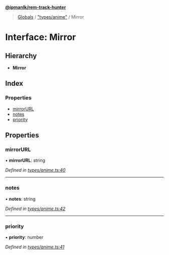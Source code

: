 **[@ipmanlk/rem-track-hunter](../README.md)**

> [Globals](../globals.md) / ["types/anime"](../modules/_types_anime_.md) / Mirror

# Interface: Mirror

## Hierarchy

* **Mirror**

## Index

### Properties

* [mirrorURL](_types_anime_.mirror.md#mirrorurl)
* [notes](_types_anime_.mirror.md#notes)
* [priority](_types_anime_.mirror.md#priority)

## Properties

### mirrorURL

•  **mirrorURL**: string

*Defined in [types/anime.ts:40](https://github.com/ipmanlk/rem-track-hunter/blob/1b078d0/lib/types/anime.ts#L40)*

___

### notes

•  **notes**: string

*Defined in [types/anime.ts:42](https://github.com/ipmanlk/rem-track-hunter/blob/1b078d0/lib/types/anime.ts#L42)*

___

### priority

•  **priority**: number

*Defined in [types/anime.ts:41](https://github.com/ipmanlk/rem-track-hunter/blob/1b078d0/lib/types/anime.ts#L41)*
